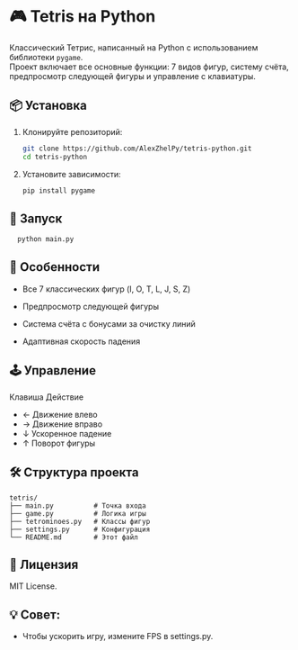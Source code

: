 # 🎮 Tetris на Python

Классический Тетрис, написанный на Python с использованием библиотеки `pygame`.  
Проект включает все основные функции: 7 видов фигур, систему счёта, предпросмотр следующей фигуры и управление с клавиатуры.

## 📦 Установка

1. Клонируйте репозиторий:
   ```bash
   git clone https://github.com/AlexZhelPy/tetris-python.git
   cd tetris-python
2. Установите зависимости:

    ```bash
    pip install pygame
    ```
## 🚀 Запуск
    
```bash
  python main.py
```


## 🎯 Особенности
- Все 7 классических фигур (I, O, T, L, J, S, Z)

- Предпросмотр следующей фигуры

- Система счёта с бонусами за очистку линий

- Адаптивная скорость падения

## 🕹️ Управление
Клавиша	Действие
- ←	Движение влево
- →	Движение вправо
- ↓	Ускоренное падение
- ↑	Поворот фигуры
## 🛠️ Структура проекта
```text
tetris/
├── main.py          # Точка входа
├── game.py          # Логика игры
├── tetrominoes.py   # Классы фигур
├── settings.py      # Конфигурация
└── README.md        # Этот файл
```
## 📜 Лицензия
MIT License.

## 💡 Совет: 
- Чтобы ускорить игру, измените FPS в settings.py.
